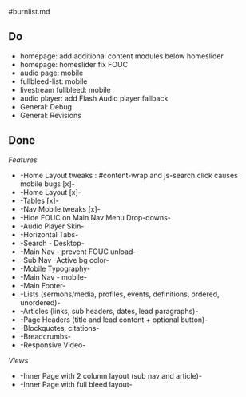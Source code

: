
#burnlist.md

## Do
- homepage: add additional content modules below homeslider
- homepage: homeslider fix FOUC
- audio page: mobile
- fullbleed-list: mobile
- livestream fullbleed: mobile
- audio player: add Flash Audio player fallback
- General: Debug
- General: Revisions


## Done
_Features_
- -Home Layout tweaks : #content-wrap and js-search.click causes mobile bugs [x]-
- -Home Layout [x]-
- -Tables [x]-
- -Nav Mobile tweaks [x]-
- -Hide FOUC on Main Nav Menu Drop-downs-
- -Audio Player Skin-
- -Horizontal Tabs-
- -Search - Desktop-
- -Main Nav - prevent FOUC unload-
- -Sub Nav -Active bg color-
- -Mobile Typography-
- -Main Nav - mobile-
- -Main Footer-
- -Lists (sermons/media, profiles, events, definitions, ordered, unordered)-
- -Articles (links, sub headers, dates, lead paragraphs)-
- -Page Headers (title and lead content + optional button)-
- -Blockquotes, citations-
- -Breadcrumbs-
- -Responsive Video-


_Views_
- -Inner Page with 2 column layout (sub nav and article)-
- -Inner Page with full bleed layout-

